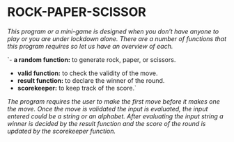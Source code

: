 # ROCK-PAPER-SCISSOR
*This program or a mini-game is designed when you don’t have anyone to play or you are under lockdown alone. There are a number of functions that this program requires so let us have an overview of each.*

`- **a random function:** to generate rock, paper, or scissors. 
- **valid function:** to check the validity of the move.
- **result function:** to declare the winner of the round.
- **scorekeeper:** to keep track of the score.`

*The program requires the user to make the first move before it makes one the move. Once the move is validated the input is evaluated, the input entered could be a string or an alphabet. After evaluating the input string a winner is decided by the result function and the score of the round is updated by the scorekeeper function.*
